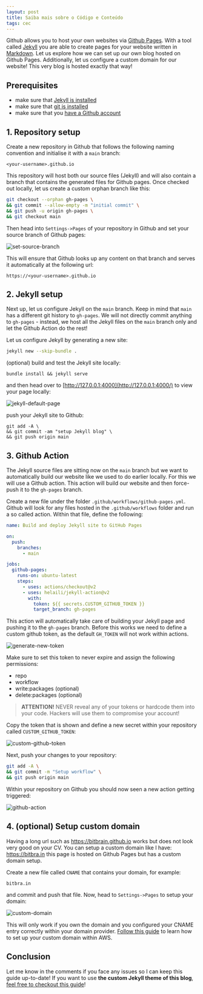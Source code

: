 ```yaml
---
layout: post
title: Saiba mais sobre o Código e Conteúdo
tags: cec
---
```

Github allows you to host your own websites via [Github Pages](https://pages.github.com/). With a tool called [Jekyll](https://jekyllrb.com/) you are able to create pages for your website written in [Markdown](https://www.markdownguide.org/basic-syntax/). Let us explore how we can set up our own blog hosted on Github Pages. Additionally, let us configure a custom domain for our website! This very blog is hosted exactly that way!

## Prerequisites

- make sure that [Jekyll is installed](https://jekyllrb.com/docs/installation/)
- make sure that [git is installed](https://git-scm.com/book/en/v2/Getting-Started-Installing-Git)
- make sure that you [have a Github account](https://github.com/join)
  
## 1. Repository setup

Create a new repository in Github that follows the following naming convention and initialise it with a `main` branch:
```
<your-username>.github.io
```
This repository will host both our source files (Jekyll) and will also contain a branch that contains the generated files for Github pages. Once checked out locally, let us create a custom orphan branch like this:
```bash
git checkout --orphan gh-pages \
&& git commit --allow-empty -m "initial commit" \
&& git push -u origin gh-pages \
&& git checkout main
```
Then head into `Settings->Pages` of your repository in Github and set your source branch of Github pages:

![set-source-branch](/public/media/set-source-branch.jpg)

This will ensure that Github looks up any content on that branch and serves it automatically at the following url:
```
https://<your-username>.github.io
```
## 2. Jekyll setup

Next up, let us configure Jekyll on the `main` branch. Keep in mind that `main` has a different git history to `gh-pages`. We will not directly commit anything to `gh-pages` - instead, we host all the Jekyll files on the `main` branch only and let the Github Action do the rest!

Let us configure Jekyll by generating a new site:
```bash
jekyll new --skip-bundle .
```
(optional) build and test the Jekyll site locally:
```
bundle install && jekyll serve
```
and then head over to [http://127.0.0.1:4000](http://127.0.0.1:4000/) to view your page locally:

![jekyll-default-page](/public/media/jekyll-default-page.jpg)

push your Jekyll site to Github:
```
git add -A \
&& git commit -am "setup Jekyll blog" \
&& git push origin main
```
## 3. Github Action

The Jekyll source files are sitting now on the `main` branch but we want to automatically build our website like we used to do earlier locally. For this we will use a Github action. This action will build our website and then force-push it to the `gh-pages` branch.

Create a new file under the folder `.github/workflows/github-pages.yml`. Github will look for any files hosted in the `.github/workflows` folder and run a so called action. Within that file, define the following:
```yml
name: Build and deploy Jekyll site to GitHub Pages

on:
  push:
    branches:
      - main

jobs:
  github-pages:
    runs-on: ubuntu-latest
    steps:
      - uses: actions/checkout@v2
      - uses: helaili/jekyll-action@v2
        with:
          token: ${{ secrets.CUSTOM_GITHUB_TOKEN }}
          target_branch: gh-pages
```
This action will automatically take care of building your Jekyll page and pushing it to the `gh-pages` branch. Before this works we need to define a custom github token, as the default `GH_TOKEN` will not work within actions. 

![generate-new-token](/public/media/generate-new-token.jpg)

Make sure to set this token to never expire and assign the following permissions:

- repo
- workflow
- write:packages (optional)
- delete:packages (optional)

> **ATTENTION!** NEVER reveal any of your tokens or hardcode them into your code. Hackers will use them to compromise your account!

Copy the token that is shown and define a new secret within your repository called `CUSTOM_GITHUB_TOKEN`:

![custom-github-token](/public/media/custom-github-token.jpg)

Next, push your changes to your repository:
```bash
git add -A \
&& git commit -m "Setup workflow" \
&& git push origin main
```
Within your repository on Github you should now seen a new action getting triggered:

![github-action](/public/media/successful-workflow.jpg)

## 4. (optional) Setup custom domain

Having a long url such as https://bitbrain.github.io works but does not look very good on your CV. You can setup a custom domain like I have: https://bitbra.in this page is hosted on Github Pages but has a custom domain setup.

Create a new file called `CNAME` that contains your domain, for example:
```
bitbra.in
```
and commit and push that file. Now, head to `Settings->Pages` to setup your domain:

![custom-domain](/public/media/custom-domain-setup.jpg)

This will only work if you own the domain and you configured your CNAME entry correctly within your domain provider. [Follow this guide](https://medium.com/@benwiz/how-to-deploy-github-pages-with-aws-route-53-registered-custom-domain-and-force-https-bbea801e5ea3) to learn how to set up your custom domain within AWS.

## Conclusion

 Let me know in the comments if you face any issues so I can keep this guide up-to-date! If you want to use **the custom Jekyll theme of this blog**, [feel free to checkout this guide](https://github.com/bitbrain/jekyll-dash#installation)!
